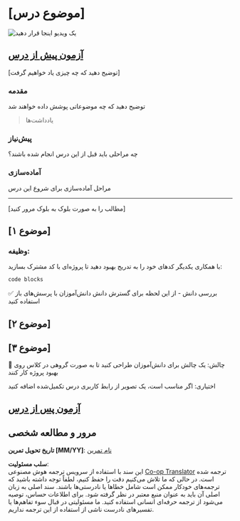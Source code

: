 <!--
CO_OP_TRANSLATOR_METADATA:
{
  "original_hash": "0494be70ad7fadd13a8c3d549c23e355",
  "translation_date": "2025-08-25T23:10:38+00:00",
  "source_file": "lesson-template/README.md",
  "language_code": "fa"
}
-->
# [موضوع درس]

![یک ویدیو اینجا قرار دهید](../../../lesson-template/video-url)

## [آزمون پیش از درس](../../../lesson-template/quiz-url)

[توضیح دهید که چه چیزی یاد خواهیم گرفت]

### مقدمه

توضیح دهید که چه موضوعاتی پوشش داده خواهند شد

> یادداشت‌ها

### پیش‌نیاز

چه مراحلی باید قبل از این درس انجام شده باشند؟

### آماده‌سازی

مراحل آماده‌سازی برای شروع این درس

---

[مطالب را به صورت بلوک به بلوک مرور کنید]

## [موضوع ۱]

### وظیفه:

با همکاری یکدیگر کدهای خود را به تدریج بهبود دهید تا پروژه‌ای با کد مشترک بسازید:

```html
code blocks
```

✅ بررسی دانش - از این لحظه برای گسترش دانش دانش‌آموزان با پرسش‌های باز استفاده کنید

## [موضوع ۲]

## [موضوع ۳]

🚀 چالش: یک چالش برای دانش‌آموزان طراحی کنید تا به صورت گروهی در کلاس روی بهبود پروژه کار کنند

اختیاری: اگر مناسب است، یک تصویر از رابط کاربری درس تکمیل‌شده اضافه کنید

## [آزمون پس از درس](../../../lesson-template/quiz-url)

## مرور و مطالعه شخصی

**تاریخ تحویل تمرین [MM/YY]**: [نام تمرین](assignment.md)

**سلب مسئولیت**:  
این سند با استفاده از سرویس ترجمه هوش مصنوعی [Co-op Translator](https://github.com/Azure/co-op-translator) ترجمه شده است. در حالی که ما تلاش می‌کنیم دقت را حفظ کنیم، لطفاً توجه داشته باشید که ترجمه‌های خودکار ممکن است شامل خطاها یا نادرستی‌ها باشند. سند اصلی به زبان اصلی آن باید به عنوان منبع معتبر در نظر گرفته شود. برای اطلاعات حساس، توصیه می‌شود از ترجمه حرفه‌ای انسانی استفاده کنید. ما مسئولیتی در قبال سوء تفاهم‌ها یا تفسیرهای نادرست ناشی از استفاده از این ترجمه نداریم.